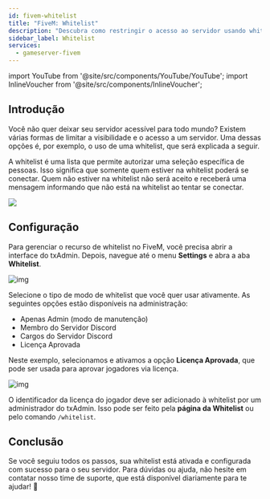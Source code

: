 ```yaml
---
id: fivem-whitelist
title: "FiveM: Whitelist"
description: "Descubra como restringir o acesso ao servidor usando whitelists para aumentar a segurança e controlar a entrada dos jogadores → Saiba mais agora"
sidebar_label: Whitelist
services:
  - gameserver-fivem
---
```


import YouTube from '@site/src/components/YouTube/YouTube';
import InlineVoucher from '@site/src/components/InlineVoucher';

## Introdução
Você não quer deixar seu servidor acessível para todo mundo? Existem várias formas de limitar a visibilidade e o acesso a um servidor. Uma dessas opções é, por exemplo, o uso de uma whitelist, que será explicada a seguir.

A whitelist é uma lista que permite autorizar uma seleção específica de pessoas. Isso significa que somente quem estiver na whitelist poderá se conectar. Quem não estiver na whitelist não será aceito e receberá uma mensagem informando que não está na whitelist ao tentar se conectar.

![](https://screensaver01.zap-hosting.com/index.php/s/TCYYodZW2XN6FYk/preview)

<InlineVoucher />

## Configuração

Para gerenciar o recurso de whitelist no FiveM, você precisa abrir a interface do txAdmin. Depois, navegue até o menu **Settings** e abra a aba **Whitelist**.

![img](https://screensaver01.zap-hosting.com/index.php/s/WJBH63dWtyWWYQ6/download)

Selecione o tipo de modo de whitelist que você quer usar ativamente. As seguintes opções estão disponíveis na administração:

- Apenas Admin (modo de manutenção)
- Membro do Servidor Discord
- Cargos do Servidor Discord
- Licença Aprovada

Neste exemplo, selecionamos e ativamos a opção **Licença Aprovada**, que pode ser usada para aprovar jogadores via licença.

![img](https://screensaver01.zap-hosting.com/index.php/s/dzTZLTczjWjorkf/download)

O identificador da licença do jogador deve ser adicionado à whitelist por um administrador do txAdmin. Isso pode ser feito pela **página da Whitelist** ou pelo comando `/whitelist`.

## Conclusão

Se você seguiu todos os passos, sua whitelist está ativada e configurada com sucesso para o seu servidor. Para dúvidas ou ajuda, não hesite em contatar nosso time de suporte, que está disponível diariamente para te ajudar! 🙂

<InlineVoucher />